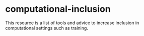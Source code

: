 # computational-inclusion
This resource is a list of tools and advice to increase inclusion in computational settings such as training.
